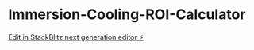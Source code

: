 # Immersion-Cooling-ROI-Calculator

[Edit in StackBlitz next generation editor ⚡️](https://stackblitz.com/~/github.com/ts-sz/Immersion-Cooling-ROI-Calculator)